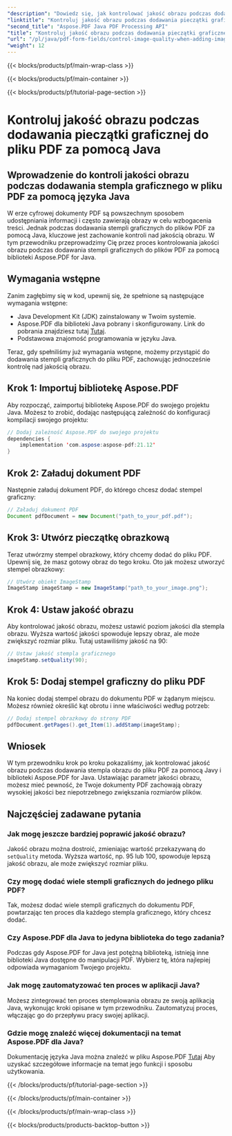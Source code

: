 ```yaml
---
"description": "Dowiedz się, jak kontrolować jakość obrazu podczas dodawania stempli graficznych do plików PDF za pomocą języka Java, korzystając z instrukcji krok po kroku."
"linktitle": "Kontroluj jakość obrazu podczas dodawania pieczątki graficznej do pliku PDF za pomocą Java"
"second_title": "Aspose.PDF Java PDF Processing API"
"title": "Kontroluj jakość obrazu podczas dodawania pieczątki graficznej do pliku PDF za pomocą Java"
"url": "/pl/java/pdf-form-fields/control-image-quality-when-adding-image-stamp-in-pdf-using-java/"
"weight": 12
---
```


{{< blocks/products/pf/main-wrap-class >}}

{{< blocks/products/pf/main-container >}}

{{< blocks/products/pf/tutorial-page-section >}}

# Kontroluj jakość obrazu podczas dodawania pieczątki graficznej do pliku PDF za pomocą Java


## Wprowadzenie do kontroli jakości obrazu podczas dodawania stempla graficznego w pliku PDF za pomocą języka Java

W erze cyfrowej dokumenty PDF są powszechnym sposobem udostępniania informacji i często zawierają obrazy w celu wzbogacenia treści. Jednak podczas dodawania stempli graficznych do plików PDF za pomocą Java, kluczowe jest zachowanie kontroli nad jakością obrazu. W tym przewodniku przeprowadzimy Cię przez proces kontrolowania jakości obrazu podczas dodawania stempli graficznych do plików PDF za pomocą biblioteki Aspose.PDF for Java.

## Wymagania wstępne

Zanim zagłębimy się w kod, upewnij się, że spełnione są następujące wymagania wstępne:

- Java Development Kit (JDK) zainstalowany w Twoim systemie.
- Aspose.PDF dla biblioteki Java pobrany i skonfigurowany. Link do pobrania znajdziesz tutaj [Tutaj](https://releases.aspose.com/pdf/java/).
- Podstawowa znajomość programowania w języku Java.

Teraz, gdy spełniliśmy już wymagania wstępne, możemy przystąpić do dodawania stempli graficznych do pliku PDF, zachowując jednocześnie kontrolę nad jakością obrazu.

## Krok 1: Importuj bibliotekę Aspose.PDF

Aby rozpocząć, zaimportuj bibliotekę Aspose.PDF do swojego projektu Java. Możesz to zrobić, dodając następującą zależność do konfiguracji kompilacji swojego projektu:

```java
// Dodaj zależność Aspose.PDF do swojego projektu
dependencies {
    implementation 'com.aspose:aspose-pdf:21.12'
}
```

## Krok 2: Załaduj dokument PDF

Następnie załaduj dokument PDF, do którego chcesz dodać stempel graficzny:

```java
// Załaduj dokument PDF
Document pdfDocument = new Document("path_to_your_pdf.pdf");
```

## Krok 3: Utwórz pieczątkę obrazkową

Teraz utwórzmy stempel obrazkowy, który chcemy dodać do pliku PDF. Upewnij się, że masz gotowy obraz do tego kroku. Oto jak możesz utworzyć stempel obrazkowy:

```java
// Utwórz obiekt ImageStamp
ImageStamp imageStamp = new ImageStamp("path_to_your_image.png");
```

## Krok 4: Ustaw jakość obrazu

Aby kontrolować jakość obrazu, możesz ustawić poziom jakości dla stempla obrazu. Wyższa wartość jakości spowoduje lepszy obraz, ale może zwiększyć rozmiar pliku. Tutaj ustawiliśmy jakość na 90:

```java
// Ustaw jakość stempla graficznego
imageStamp.setQuality(90);
```

## Krok 5: Dodaj stempel graficzny do pliku PDF

Na koniec dodaj stempel obrazu do dokumentu PDF w żądanym miejscu. Możesz również określić kąt obrotu i inne właściwości według potrzeb:

```java
// Dodaj stempel obrazkowy do strony PDF
pdfDocument.getPages().get_Item(1).addStamp(imageStamp);
```

## Wniosek

W tym przewodniku krok po kroku pokazaliśmy, jak kontrolować jakość obrazu podczas dodawania stempla obrazu do pliku PDF za pomocą Javy i biblioteki Aspose.PDF for Java. Ustawiając parametr jakości obrazu, możesz mieć pewność, że Twoje dokumenty PDF zachowają obrazy wysokiej jakości bez niepotrzebnego zwiększania rozmiarów plików.

## Najczęściej zadawane pytania

### Jak mogę jeszcze bardziej poprawić jakość obrazu?

Jakość obrazu można dostroić, zmieniając wartość przekazywaną do `setQuality` metoda. Wyższa wartość, np. 95 lub 100, spowoduje lepszą jakość obrazu, ale może zwiększyć rozmiar pliku.

### Czy mogę dodać wiele stempli graficznych do jednego pliku PDF?

Tak, możesz dodać wiele stempli graficznych do dokumentu PDF, powtarzając ten proces dla każdego stempla graficznego, który chcesz dodać.

### Czy Aspose.PDF dla Java to jedyna biblioteka do tego zadania?

Podczas gdy Aspose.PDF for Java jest potężną biblioteką, istnieją inne biblioteki Java dostępne do manipulacji PDF. Wybierz tę, która najlepiej odpowiada wymaganiom Twojego projektu.

### Jak mogę zautomatyzować ten proces w aplikacji Java?

Możesz zintegrować ten proces stemplowania obrazu ze swoją aplikacją Java, wykonując kroki opisane w tym przewodniku. Zautomatyzuj proces, włączając go do przepływu pracy swojej aplikacji.

### Gdzie mogę znaleźć więcej dokumentacji na temat Aspose.PDF dla Java?

Dokumentację języka Java można znaleźć w pliku Aspose.PDF [Tutaj](https://reference.aspose.com/pdf/java/) Aby uzyskać szczegółowe informacje na temat jego funkcji i sposobu użytkowania.

{{< /blocks/products/pf/tutorial-page-section >}}

{{< /blocks/products/pf/main-container >}}

{{< /blocks/products/pf/main-wrap-class >}}

{{< blocks/products/products-backtop-button >}}